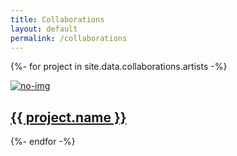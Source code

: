 ```yaml
---
title: Collaborations
layout: default
permalink: /collaborations
---
```


{%- for project in site.data.collaborations.artists -%}

  <div class="project-item">
    <a href="{{ project.href }}">
      <img src="{{ project.img }}" alt="no-img">
    </a>
    <h2 class="title">
      <a href="{{ project.href }}">{{ project.name }}</a>
    </h2>
  </div>

{%- endfor -%}